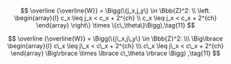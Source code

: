 $$
\overline {\overline{W}} = \Bigg(\{j_x,j_y\} \in \Bbb{Z}^2: \\
        \left.
        \begin{array}{l}
        c_x \leq j_x < c_x + 2^{ch} \\
        c_x \leq j_x < c_x + 2^{ch}
        \end{array}
        \right\}
        \times \{c\_\theta\}\Bigg),\tag{11}
$$

$$
\overline {\overline{W}} = \Bigg(\{j\_x,j\_y\} \in \Bbb{Z}^2:  \\\
\Big\lbrace
\begin{array}{l}
        c\_x \leq j\_x < c\_x + 2^{ch} \\\
        c\_x \leq j\_x < c\_x + 2^{ch}
        \end{array}
\Big\rbrace
        \times \lbrace c\_\theta \rbrace \Bigg) ,\tag{11}
$$


